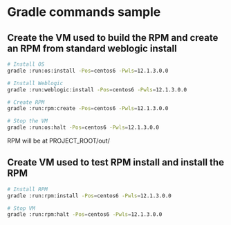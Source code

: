# Gradle commands sample

## Create the VM used to build the RPM and create an RPM from standard weblogic install
```bash
# Install OS
gradle :run:os:install -Pos=centos6 -Pwls=12.1.3.0.0

# Install Weblogic
gradle :run:weblogic:install -Pos=centos6 -Pwls=12.1.3.0.0

# Create RPM
gradle :run:rpm:create -Pos=centos6 -Pwls=12.1.3.0.0

# Stop the VM
gradle :run:os:halt -Pos=centos6 -Pwls=12.1.3.0.0
```

RPM will be at PROJECT_ROOT/out/

## Create VM used to test RPM install and install the RPM
```bash
# Install RPM 
gradle :run:rpm:install -Pos=centos6 -Pwls=12.1.3.0.0

# Stop VM
gradle :run:rpm:halt -Pos=centos6 -Pwls=12.1.3.0.0

```


